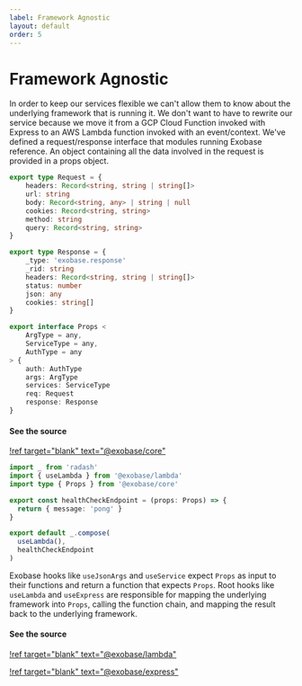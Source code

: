 ```yaml
---
label: Framework Agnostic
layout: default
order: 5
---
```


# Framework Agnostic

In order to keep our services flexible we can't allow them to know about the underlying framework that is running it. We don't want to have to rewrite our service because we move it from a GCP Cloud Function invoked with Express to an AWS Lambda function invoked with an event/context. We've defined a request/response interface that modules running Exobase reference. An object containing all the data involved in the request is provided in a props object.

```ts Exobase Request / Response
export type Request = {
    headers: Record<string, string | string[]>
    url: string
    body: Record<string, any> | string | null
    cookies: Record<string, string>
    method: string
    query: Record<string, string>
}

export type Response = {
    _type: 'exobase.response'
    _rid: string
    headers: Record<string, string | string[]>
    status: number
    json: any
    cookies: string[]
}

export interface Props <
    ArgType = any, 
    ServiceType = any,
    AuthType = any
> {
    auth: AuthType
    args: ArgType
    services: ServiceType
    req: Request
    response: Response
}
```

#### See the source
[!ref target="blank" text="@exobase/core"](https://github.com/exobase-inc/exobase-js/blob/master/packages/core/src/types.ts)


```ts Example Function
import _ from 'radash'
import { useLambda } from '@exobase/lambda'
import type { Props } from '@exobase/core'

export const healthCheckEndpoint = (props: Props) => {
  return { message: 'pong' }
}

export default _.compose(
  useLambda(),
  healthCheckEndpoint
)
```

Exobase hooks like `useJsonArgs` and `useService` expect `Props` as input to their functions and return a function that expects `Props`. Root hooks like `useLambda` and `useExpress` are responsible for mapping the underlying framework into `Props`, calling the function chain, and mapping the result back to the underlying framework.

#### See the source
[!ref target="blank" text="@exobase/lambda"](https://github.com/exobase-inc/exobase-js/blob/master/packages/lambda/src/useLambda.ts#L18)

[!ref target="blank" text="@exobase/express"](https://github.com/exobase-inc/exobase-js/blob/master/packages/express/src/useExpress.ts#L35)


